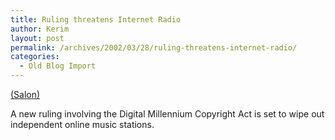 ```yaml
---
title: Ruling threatens Internet Radio
author: Kerim
layout: post
permalink: /archives/2002/03/28/ruling-threatens-internet-radio/
categories:
  - Old Blog Import
---
```

<a href="http://salon.com/tech/feature/2002/03/26/web_radio/index.html" onclick="_gaq.push(['_trackEvent', 'outbound-article', 'http://salon.com/tech/feature/2002/03/26/web_radio/index.html', '(Salon)']);" >(Salon)</a>

A new ruling involving the Digital Millennium Copyright Act is set to wipe out independent online music stations.


